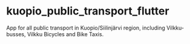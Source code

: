 # kuopio_public_transport_flutter

App for all public transport in Kuopio/Siilinjärvi region, including Vilkku-busses, Vilkku Bicycles and Bike Taxis.
